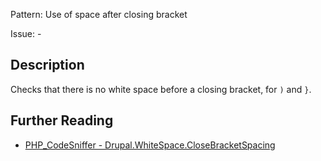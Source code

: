 Pattern: Use of space after closing bracket

Issue: -

## Description

Checks that there is no white space before a closing bracket, for `)` and `}`.

## Further Reading

* [PHP_CodeSniffer - Drupal.WhiteSpace.CloseBracketSpacing](https://git.drupalcode.org/project/coder/-/tree/8.3.x/coder_sniffer/Drupal/Sniffs/WhiteSpace/CloseBracketSpacingSniff.php)
